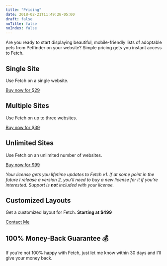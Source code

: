 ```yaml
---
title: "Pricing"
date: 2018-02-21T11:49:28-05:00
draft: false
noTitle: false
noIndex: false
---
```


Are you ready to start displaying beautiful, mobile-friendly lists of adoptable pets from Petfinder on your website? Simple pricing gets you instant access to Fetch.

<div class="row margin-bottom">
	<div class="grid-third margin-bottom"><h2 class="h3 margin-bottom-small">Single Site</h2><p class="margin-bottom-small">Use Fetch on a single website.</p><a class="btn btn-secondary edd-buy-now-button" href="https://gomakethings.com/checkout?edd_action=add_to_cart&amp;download_id=22408&amp;edd_options[price_id]=1">Buy now for $29</a></div>
	<div class="grid-third margin-bottom"><h2 class="h3 margin-bottom-small">Multiple Sites</h2><p class="margin-bottom-small">Use Fetch on up to three websites.</p><a class="btn btn-large edd-buy-now-button" href="https://gomakethings.com/checkout?edd_action=add_to_cart&amp;download_id=22408&amp;edd_options[price_id]=2">Buy now for $39</a></div>
	<div class="grid-third margin-bottom"><h2 class="h3 margin-bottom-small">Unlimited Sites</h2><p class="margin-bottom-small">Use Fetch on an unlimited number of websites.</p><a class="btn btn-secondary edd-buy-now-button" href="https://gomakethings.com/checkout?edd_action=add_to_cart&amp;download_id=22408&amp;edd_options[price_id]=3">Buy now for $99</a></div>
</div>

*Your license gets you lifetime updates to Fetch v1. If at some point in the future I release a version 2, you'll need to buy a new license for it if you're interested. Support is __not__ included with your license.*

## Customized Layouts

Get a customized layout for Fetch. **Starting at $499**

<a class="btn" href="https://gomakethings.com/about/">Contact Me</a>

## 100% Money-Back Guarantee 💰

If you’re not 100% happy with Fetch, just let me know within 30 days and I’ll give your money back.